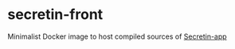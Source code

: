# secretin-front
Minimalist Docker image to host compiled sources of [Secretin-app](https://github.com/secretin/secretin-app)

